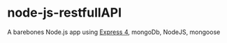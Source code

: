 # node-js-restfullAPI

A barebones Node.js app using [Express 4](http://expressjs.com/), mongoDb, NodeJS, mongoose
